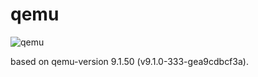 # qemu

![qemu](https://blog.desdelinux.net/wp-content/uploads/2022/08/QEMU-7.1.jpg)

based on qemu-version 9.1.50 (v9.1.0-333-gea9cdbcf3a).

